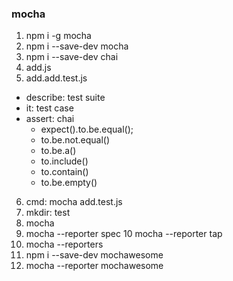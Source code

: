 ### mocha

1. npm i -g mocha
2. npm i --save-dev mocha
3. npm i --save-dev chai
4. add.js
5. add.add.test.js
 - describe: test suite
 - it: test case
 - assert: chai
   - expect().to.be.equal();
   - to.be.not.equal()
   - to.be.a()
   - to.include()
   - to.contain()
   - to.be.empty()
6. cmd: mocha add.test.js
7. mkdir: test
8. mocha
9. mocha --reporter spec
10 mocha --reporter tap
11. mocha --reporters
12. npm i --save-dev mochawesome
13. mocha --reporter mochawesome 
